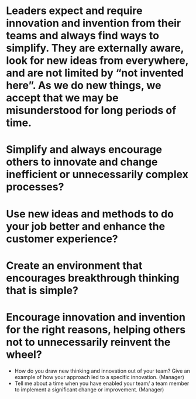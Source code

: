 
# Leaders expect and require innovation and invention from their teams and always find ways to simplify.  They are externally aware, look for new ideas from everywhere, and are not limited by “not invented here”.  As we do new things, we accept that we may be misunderstood for long periods of time.

# Simplify and always encourage others to innovate and change inefficient or unnecessarily complex processes?
# Use new ideas and methods to do your job better and enhance the customer experience?

# Create an environment that encourages breakthrough thinking that is simple?
# Encourage innovation and invention for the right reasons, helping others not to unnecessarily reinvent the wheel?


- How do you draw new thinking and innovation out of your team?   Give an example of how your approach led to a specific innovation.  (Manager)
- Tell me about a time when you have enabled your team/ a team member to implement a significant change or improvement.  (Manager)

